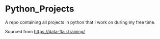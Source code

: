 # Python_Projects
A repo containing all projects in python that I work on during my free time. 

Sourced from https://data-flair.training/
